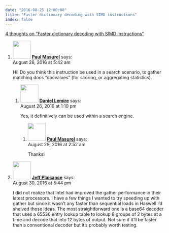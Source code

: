 ```yaml
---
date: "2016-08-25 12:00:00"
title: "Faster dictionary decoding with SIMD instructions"
index: false
---
```


[4 thoughts on &ldquo;Faster dictionary decoding with SIMD instructions&rdquo;](/lemire/blog/2016/08-25-faster-dictionary-decoding-with-simd-instructions)

<ol class="comment-list">
<li id="comment-250747" class="comment even thread-even depth-1 parent">
<div class="comment-author vcard">
<img alt src="https://secure.gravatar.com/avatar/1cd46a26ceada395ae900bd4cd40a052?s=56&#038;d=mm&#038;r=g" srcset="https://secure.gravatar.com/avatar/1cd46a26ceada395ae900bd4cd40a052?s=112&#038;d=mm&#038;r=g 2x" class="avatar avatar-56 photo" height="56" width="56" decoding="async" /> <b class="fn"><a href="http://fulmicoton.com" class="url" rel="ugc external nofollow">Paul Masurel</a></b> <span class="says">says:</span> </div>
<div class="comment-metadata"><time datetime="2016-08-26T05:42:00+00:00">August 26, 2016 at 5:42 am</time></a> </div>
<div class="comment-content">
<p>Hi! Do you think this instruction be used in a search scenario, to gather matching docs &ldquo;docvalues&rdquo; (for scoring, or aggregating statistics).</p>
</div>
<ol class="children">
<li id="comment-250786" class="comment byuser comment-author-lemire bypostauthor odd alt depth-2 parent">
<div class="comment-author vcard">
<img alt src="https://secure.gravatar.com/avatar/2ca999bef9535950f5b84281a4dab006?s=56&#038;d=mm&#038;r=g" srcset="https://secure.gravatar.com/avatar/2ca999bef9535950f5b84281a4dab006?s=112&#038;d=mm&#038;r=g 2x" class="avatar avatar-56 photo" height="56" width="56" decoding="async" /> <b class="fn"><a href="https://lemire.me/en/" class="url" rel="ugc">Daniel Lemire</a></b> <span class="says">says:</span> </div>
<div class="comment-metadata"><time datetime="2016-08-26T13:10:54+00:00">August 26, 2016 at 1:10 pm</time></a> </div>
<div class="comment-content">
<p>Yes, it definitively can be used within a search engine.</p>
</div>
<ol class="children">
<li id="comment-251003" class="comment even depth-3">
<div class="comment-author vcard">
<img alt src="https://secure.gravatar.com/avatar/1cd46a26ceada395ae900bd4cd40a052?s=56&#038;d=mm&#038;r=g" srcset="https://secure.gravatar.com/avatar/1cd46a26ceada395ae900bd4cd40a052?s=112&#038;d=mm&#038;r=g 2x" class="avatar avatar-56 photo" height="56" width="56" loading="lazy" decoding="async" /> <b class="fn"><a href="http://fulmicoton.com" class="url" rel="ugc external nofollow">Paul Masurel</a></b> <span class="says">says:</span> </div>
<div class="comment-metadata"><time datetime="2016-08-29T02:52:36+00:00">August 29, 2016 at 2:52 am</time></a> </div>
<div class="comment-content">
<p>Thanks!</p>
</div>
</li>
</ol>
</li>
</ol>
</li>
<li id="comment-251150" class="comment odd alt thread-odd thread-alt depth-1">
<div class="comment-author vcard">
<img alt src="https://secure.gravatar.com/avatar/530ee6794861e89d935ced6a18bb87a4?s=56&#038;d=mm&#038;r=g" srcset="https://secure.gravatar.com/avatar/530ee6794861e89d935ced6a18bb87a4?s=112&#038;d=mm&#038;r=g 2x" class="avatar avatar-56 photo" height="56" width="56" loading="lazy" decoding="async" /> <b class="fn"><a href="http://jeffplaisance.com" class="url" rel="ugc external nofollow">Jeff Plaisance</a></b> <span class="says">says:</span> </div>
<div class="comment-metadata"><time datetime="2016-08-30T17:44:10+00:00">August 30, 2016 at 5:44 pm</time></a> </div>
<div class="comment-content">
<p>I did not realize that Intel had improved the gather performance in their latest processors. I have a few things I wanted to try speeding up with gather but since it wasn&rsquo;t any faster than sequential loads in Haswell I&rsquo;d shelved those ideas. The most straightforward one is a base64 decoder that uses a 65536 entry lookup table to lookup 8 groups of 2 bytes at a time and decode that into 12 bytes of output. Not sure if it&rsquo;ll be faster than a conventional decoder but it&rsquo;s probably worth testing.</p>
</div>
</li>
</ol>
